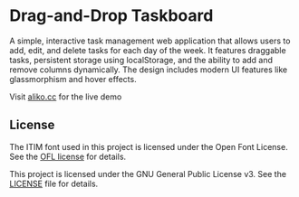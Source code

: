 # Drag-and-Drop Taskboard 
A simple, interactive task management web application that allows users to add, edit, and delete tasks for each day of the week. It features draggable tasks, persistent storage using localStorage, and the ability to add and remove columns dynamically. The design includes modern UI features like glassmorphism and hover effects.

Visit [aliko.cc](https://aliko.cc) for the live demo

## License

The ITIM font used in this project is licensed under the Open Font License. See the [OFL license](https://openfontlicense.org/) for details.

This project is licensed under the GNU General Public License v3. See the [LICENSE](LICENSE.md) file for details.